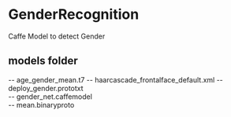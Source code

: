 # GenderRecognition
Caffe Model to detect Gender

## models folder
-- age_gender_mean.t7
-- haarcascade_frontalface_default.xml
-- deploy_gender.prototxt  
-- gender_net.caffemodel       
-- mean.binaryproto

